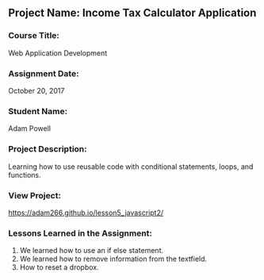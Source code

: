 ## Project Name:  Income Tax Calculator Application

### Course Title:
Web Application Development

### Assignment Date:  
October 20, 2017

### Student Name:  
Adam Powell

### Project Description:
Learning how to use reusable code with conditional statements, loops, and functions.

### View Project:
https://adam266.github.io/lesson5_javascript2/

### Lessons Learned in the Assignment:
1. We learned how to use an if else statement.
2. We learned how to remove information from the textfield.
3. How to reset a dropbox.

